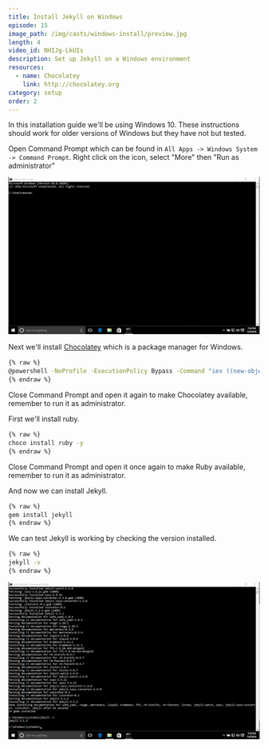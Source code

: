 ```yaml
---
title: Install Jekyll on Windows
episode: 15
image_path: /img/casts/windows-install/preview.jpg
length: 4
video_id: NHIJg-LkUIs
description: Set up Jekyll on a Windows environment
resources:
  - name: Chocolatey
    link: http://chocolatey.org
category: setup
order: 2
---
```

In this installation guide we'll be using Windows 10. These instructions should work for older versions of Windows but they have not but tested.

Open Command Prompt which can be found in `All Apps -> Windows System -> Command Prompt`. Right click on the icon, select "More" then "Run as administrator"

![Command Prompt](/img/casts/windows-install/command-prompt.png)

Next we'll install [Chocolatey](https://chocolatey.org/) which is a package manager for Windows.

~~~bash
{% raw %}
@powershell -NoProfile -ExecutionPolicy Bypass -Command "iex ((new-object net.webclient).DownloadString('https://chocolatey.org/install.ps1'))" && SET PATH=%PATH%;%ALLUSERSPROFILE%\chocolatey\bin
{% endraw %}
~~~

Close Command Prompt and open it again to make Chocolatey available, remember to run it as administrator.

First we'll install ruby.

~~~bash
{% raw %}
choco install ruby -y
{% endraw %}
~~~

Close Command Prompt and open it once again to make Ruby available, remember to run it as administrator.

And now we can install Jekyll.

~~~bash
{% raw %}
gem install jekyll
{% endraw %}
~~~

We can test Jekyll is working by checking the version installed.
~~~bash
{% raw %}
jekyll -v
{% endraw %}
~~~

![Version](/img/casts/windows-install/version.png)
